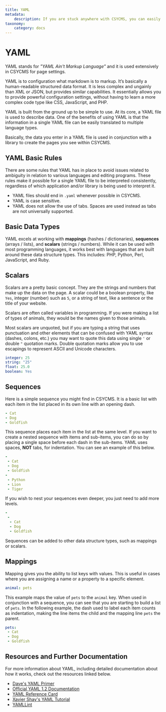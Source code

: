 ```yaml
---
title: YAML
metadata:
    description: If you are stuck anywhere with CSYCMS, you can easily get help my going to the search input and typing what you are looking for. CSYCMS will bring you all pages from its knowledgebase which have the subject you are confounded about. The CSYCMS tutorial and documentation is available with each installation of CSYCMS.
taxonomy:
    category: docs
---
```



# YAML

YAML stands for _"YAML Ain't Markup Language"_ and it is used extensively in CSYCMS for page settings. 

YAML is to configuration what markdown is to markup. It’s basically a human-readable structured data format. It is less complex and ungainly than XML or JSON, but provides similar capabilities. It essentially allows you to provide powerful configuration settings, without having to learn a more complex code type like CSS, JavaScript, and PHP.

YAML is built from the ground up to be simple to use. At its core, a YAML file is used to describe data. One of the benefits of using YAML is that the information in a single YAML file can be easily translated to multiple language types.

Basically, the data you enter in a YAML file is used in conjunction with a library to create the pages you see within CSYCMS.

YAML Basic Rules
-----

There are some rules that YAML has in place to avoid issues related to ambiguity in relation to various languages and editing programs. These rules make it possible for a single YAML file to be interpreted consistently, regardless of which application and/or library is being used to interpret it.

* YAML files should end in `.yaml` whenever possible in CSYCMS.
* YAML is case sensitive.
* YAML does not allow the use of tabs. Spaces are used instead as tabs are not universally supported.

Basic Data Types
-----

YAML excels at working with **mappings** (hashes / dictionaries), **sequences** (arrays / lists), and **scalars** (strings / numbers). While it can be used with most programming languages, it works best with languages that are built around these data structure types. This includes: PHP, Python, Perl, JavaScript, and Ruby.

## Scalars

Scalars are a pretty basic concept. They are the strings and numbers that make up the data on the page. A scalar could be a boolean property, like `Yes`, integer (number) such as `5`, or a string of text, like a sentence or the title of your website.

Scalars are often called variables in programming. If you were making a list of types of animals, they would be the names given to those animals.

Most scalars are unquoted, but if you are typing a string that uses punctuation and other elements that can be confused with YAML syntax (dashes, colons, etc.) you may want to quote this data using single `'` or double `"` quotation marks. Double quotation marks allow you to use escapings to represent ASCII and Unicode characters.

~~~ yaml
integer: 25
string: "25"
float: 25.0
boolean: Yes
~~~

## Sequences

Here is a simple sequence you might find in CSYCMS. It is a basic list with each item in the list placed in its own line with an opening dash.

~~~ yaml
- Cat
- Dog
- Goldfish
~~~

This sequence places each item in the list at the same level. If you want to create a nested sequence with items and sub-items, you can do so by placing a single space before each dash in the sub-items. YAML uses spaces, **NOT** tabs, for indentation. You can see an example of this below.

~~~ yaml
-
 - Cat
 - Dog
 - Goldfish
-
 - Python
 - Lion
 - Tiger
~~~

If you wish to nest your sequences even deeper, you just need to add more levels.

~~~ yaml
-
 -
  - Cat
  - Dog
  - Goldfish
~~~

Sequences can be added to other data structure types, such as mappings or scalars.

## Mappings

Mapping gives you the ability to list keys with values. This is useful in cases where you are assigning a name or a property to a specific element.

~~~ yaml
animal: pets
~~~

This example maps the value of `pets` to the `animal` key. When used in conjunction with a sequence, you can see that you are starting to build a list of `pets`. In the following example, the dash used to label each item counts as indentation, making the line items the child and the mapping line `pets` the parent.

~~~ yaml
pets:
 - Cat
 - Dog
 - Goldfish
~~~

Resources and Further Documentation
-----

For more information about YAML, including detailed documentation about how it works, check out the resources linked below.

* [Dave's YAML Primer](https://github.com/darvid/trine/wiki/YAML-Primer)
* [Official YAML 1.2 Documentation](http://www.yaml.org/spec/1.2/spec.html)
* [YAML Reference Card](http://www.yaml.org/refcard.html)
* [Xavier Shay's YAML Tutorial](http://rhnh.net/2011/01/31/yaml-tutorial)
* [YAMLLint](http://www.yamllint.com/)